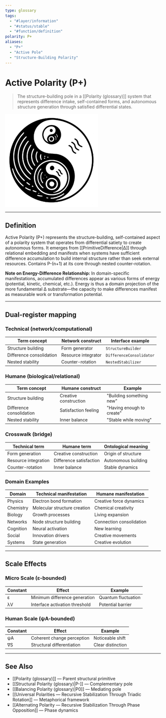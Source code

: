 ```yaml
---
type: glossary
tags:
  - "#layer/information"
  - "#status/stable"
  - "#function/definition"
polarity: P+
aliases:
  - "P+"
  - "Active Pole"
  - "Structure-Building Polarity"
---
```


# Active Polarity (P+)

> The structure-building pole in a [[Polarity (glossary)]] system that represents difference intake, self-contained forms, and autonomous structure generation through satisfied differential states.

<img src="../../../90 - Assets/polarity+.png" alt="Active Polarity (P+): Difference intake and structure-building" width="300"/>

---

## Definition

Active Polarity (P+) represents the structure-building, self-contained aspect of a polarity system that operates from differential satiety to create autonomous forms. It emerges from [[PrimitiveDifference|∆]] through relational embedding and manifests when systems have sufficient difference accumulation to build internal structure rather than seek external resources. Contains P-(n+1) at its core through nested counter-rotation.

**Note on Energy-Difference Relationship:** In domain-specific manifestations, accumulated differences appear as various forms of energy (potential, kinetic, chemical, etc.). Energy is thus a domain projection of the more fundamental ∆ substrate—the capacity to make differences manifest as measurable work or transformation potential.

---

## Dual-register mapping

### Technical (network/computational)

| Term concept | Network construct | Interface example |
|-------------|------------------|-------------------|
| Structure building | Form generator | `StructureBuilder` |
| Difference consolidation | Resource integrator | `DifferenceConsolidator` |
| Nested stability | Counter-rotation | `NestedStabilizer` |

### Humane (biological/relational)

| Term concept | Humane construct | Example |
|-------------|------------------|----------|
| Structure building | Creative construction | "Building something new" |
| Difference consolidation | Satisfaction feeling | "Having enough to create" |
| Nested stability | Inner balance | "Stable while moving" |

### Crosswalk (bridge)

| Technical term | Humane term | Ontological meaning |
|---------------|-------------|-------------------|
| Form generation | Creative construction | Origin of structure |
| Resource integration | Difference satisfaction | Autonomous building |
| Counter-rotation | Inner balance | Stable dynamics |

### Domain Examples

| Domain | Technical manifestation | Humane manifestation |
|--------|------------------------|---------------------|
| Physics | Electron bond formation | Creative force dynamics |
| Chemistry | Molecular structure creation | Chemical creativity |
| Biology | Growth processes | Living expansion |
| Networks | Node structure building | Connection consolidation |
| Cognition | Neural activation | New learning |
| Social | Innovation drivers | Creative movements |
| Systems | State generation | Creative evolution |

---

## Scale Effects

### Micro Scale (ε-bounded)

| Constant | Effect | Example |
|----------|--------|---------|
| ε | Minimum difference generation | Quantum fluctuation |
| λV | Interface activation threshold | Potential barrier |

### Human Scale (ψA-bounded)

| Constant | Effect | Example |
|----------|--------|---------|
| ψA | Coherent change perception | Noticeable shift |
| ∇S | Structural differentiation | Clear distinction |

---

## See Also

- [[Polarity (glossary)]] — Parent structural primitive
- [[Structural Polarity (glossary)|P-]] — Complementary pole
- [[Balancing Polarity (glossary)|P0]] — Mediating pole
- [[Universal Polarities — Recursive Stabilization Through Triadic Rotation]] — Metaphorical framework
- [[Alternating Polarity — Recursive Stabilization Through Phase Opposition]] — Phase dynamics
